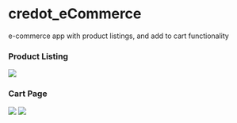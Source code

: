 # credot_eCommerce
e-commerce app with product listings, and add to cart functionality

### Product Listing

![](https://i.giphy.com/j8MxxiNbPzZBjGxIKC.gif) 

### Cart Page

![](http://i.giphy.com/xT77XZCH8JpEhzVcNG.gif) ![](http://i.giphy.com/xT77XZyA0aYeOX5jsA.gif)
